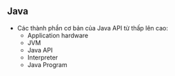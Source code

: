 ## Java
- Các thành phần cơ bản của Java API từ thấp lên cao:
	- Application hardware
	- JVM
	- Java API
	- Interpreter
	- Java Program